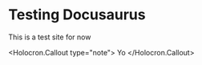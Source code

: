 # Testing Docusaurus

This is a test site for now

<Holocron.Callout type="note">
    Yo
</Holocron.Callout>

